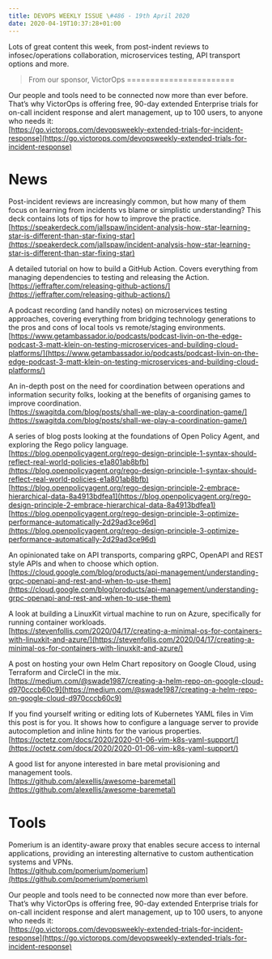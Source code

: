 ```yaml
---
title: DEVOPS WEEKLY ISSUE \#486 - 19th April 2020 
date: 2020-04-19T10:37:28+01:00
---
```


Lots of great content this week, from post-indent reviews to infosec/operations collaboration, microservices testing, API transport options and more.


>From our sponsor, VictorOps
=======================

Our people and tools need to be connected now more than ever before. That’s why VictorOps is offering free, 90-day extended Enterprise trials for on-call incident response and alert management, up to 100 users, to anyone who needs it:
<br>[https://go.victorops.com/devopsweekly-extended-trials-for-incident-response](https://go.victorops.com/devopsweekly-extended-trials-for-incident-response)


News
====

Post-incident reviews are increasingly common, but how many of them focus on learning from incidents vs blame or simplistic understanding? This deck contains lots of tips for how to improve the practice.
<br>[https://speakerdeck.com/jallspaw/incident-analysis-how-star-learning-star-is-different-than-star-fixing-star](https://speakerdeck.com/jallspaw/incident-analysis-how-star-learning-star-is-different-than-star-fixing-star)


A detailed tutorial on how to build a GitHub Action. Covers everything from managing dependencies to testing and releasing the Action.
<br>[https://jeffrafter.com/releasing-github-actions/](https://jeffrafter.com/releasing-github-actions/)


A podcast recording (and handily notes) on microservices testing approaches, covering everything from bridging technology generations to the pros and cons of local tools vs remote/staging environments.
<br>[https://www.getambassador.io/podcasts/podcast-livin-on-the-edge-podcast-3-matt-klein-on-testing-microservices-and-building-cloud-platforms/](https://www.getambassador.io/podcasts/podcast-livin-on-the-edge-podcast-3-matt-klein-on-testing-microservices-and-building-cloud-platforms/)


An in-depth post on the need for coordination between operations and information security folks, looking at the benefits of organising games to improve coordination.
<br>[https://swagitda.com/blog/posts/shall-we-play-a-coordination-game/](https://swagitda.com/blog/posts/shall-we-play-a-coordination-game/)


A series of blog posts looking at the foundations of Open Policy Agent, and exploring the Rego policy language.
<br>[https://blog.openpolicyagent.org/rego-design-principle-1-syntax-should-reflect-real-world-policies-e1a801ab8bfb](https://blog.openpolicyagent.org/rego-design-principle-1-syntax-should-reflect-real-world-policies-e1a801ab8bfb)
<br>[https://blog.openpolicyagent.org/rego-design-principle-2-embrace-hierarchical-data-8a4913bdfea1](https://blog.openpolicyagent.org/rego-design-principle-2-embrace-hierarchical-data-8a4913bdfea1)
<br>[https://blog.openpolicyagent.org/rego-design-principle-3-optimize-performance-automatically-2d29ad3ce96d](https://blog.openpolicyagent.org/rego-design-principle-3-optimize-performance-automatically-2d29ad3ce96d)


An opinionated take on API transports, comparing gRPC, OpenAPI and REST style APIs and when to choose which option.
<br>[https://cloud.google.com/blog/products/api-management/understanding-grpc-openapi-and-rest-and-when-to-use-them](https://cloud.google.com/blog/products/api-management/understanding-grpc-openapi-and-rest-and-when-to-use-them)


A look at building a LinuxKit virtual machine to run on Azure, specifically for running container workloads.
<br>[https://stevenfollis.com/2020/04/17/creating-a-minimal-os-for-containers-with-linuxkit-and-azure/](https://stevenfollis.com/2020/04/17/creating-a-minimal-os-for-containers-with-linuxkit-and-azure/)


A post on hosting your own Helm Chart repository on Google Cloud, using Terraform and CircleCI in the mix.
<br>[https://medium.com/@swade1987/creating-a-helm-repo-on-google-cloud-d970cccb60c9](https://medium.com/@swade1987/creating-a-helm-repo-on-google-cloud-d970cccb60c9)


If you find yourself writing or editing lots of Kubernetes YAML files in Vim this post is for you. It shows how to configure a language server to provide autocompletion and inline hints for the various properties.
<br>[https://octetz.com/docs/2020/2020-01-06-vim-k8s-yaml-support/](https://octetz.com/docs/2020/2020-01-06-vim-k8s-yaml-support/)


A good list for anyone interested in bare metal provisioning and management tools.
<br>[https://github.com/alexellis/awesome-baremetal](https://github.com/alexellis/awesome-baremetal)


Tools
=====

Pomerium is an identity-aware proxy that enables secure access to internal applications, providing an interesting alternative to custom authentication systems and VPNs.
<br>[https://github.com/pomerium/pomerium](https://github.com/pomerium/pomerium)


Our people and tools need to be connected now more than ever before. That’s why VictorOps is offering free, 90-day extended Enterprise trials for on-call incident response and alert management, up to 100 users, to anyone who needs it:
<br>[https://go.victorops.com/devopsweekly-extended-trials-for-incident-response](https://go.victorops.com/devopsweekly-extended-trials-for-incident-response)



